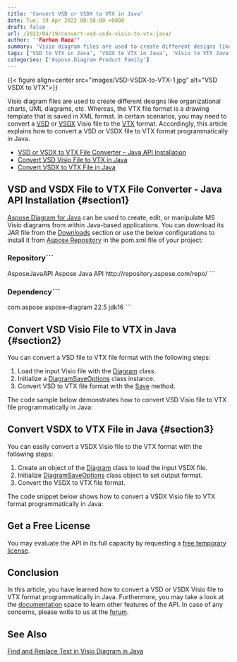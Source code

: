 ```yaml
---
title: 'Convert VSD or VSDX to VTX in Java'
date: Tue, 19 Apr 2022 08:58:00 +0000
draft: false
url: /2022/04/19/convert-vsd-vsdx-visio-to-vtx-java/
author: ''Farhan Raza''
summary: 'Visio diagram files are used to create different designs like organizational charts, UML diagrams, etc. Whereas, the VTX file format is a drawing template that is saved in XML format. In certain scenarios, you may need to convert a VSD or VSDX Visio file to the VTX format. Accordingly, this article explains how to **convert a VSD or VSDX file to VTX format programmatically in Java**.'
tags: ['VSD to VTX in Java', 'VSDX to VTX in Java', 'Visio to VTX Java']
categories: ['Aspose.Diagram Product Family']
---
```




{{< figure align=center src="images/VSD-VSDX-to-VTX-1.jpg" alt="VSD VSDX to VTX">}}


Visio diagram files are used to create different designs like organizational charts, UML diagrams, etc. Whereas, the VTX file format is a drawing template that is saved in XML format. In certain scenarios, you may need to convert a [VSD][1] or [VSDX][2] Visio file to the [VTX][3] format. Accordingly, this article explains how to convert a VSD or VSDX file to VTX format programmatically in Java.

*   [VSD or VSDX to VTX File Converter – Java API Installation][4]
*   [Convert VSD Visio File to VTX in Java][5]
*   [Convert VSDX to VTX File in Java][6]

## VSD and VSDX File to VTX File Converter - Java API Installation {#section1}

[Aspose.Diagram for Java][7] can be used to create, edit, or manipulate MS Visio diagrams from within Java-based applications. You can download its JAR file from the [Downloads][8] section or use the below configurations to install it from [Aspose Repository][9] in the pom.xml file of your project:

### Repository```
 <repositories>
    <repository>
        <id>AsposeJavaAPI</id>
        <name>Aspose Java API</name>
        <url>http://repository.aspose.com/repo/</url>
    </repository>
</repositories>
```

### Dependency```
 <dependencies>
    <dependency>
        <groupId>com.aspose</groupId>
        <artifactId>aspose-diagram</artifactId>
        <version>22.5</version>
        <classifier>jdk16</classifier>
    </dependency>
</dependencies>
```

## Convert VSD Visio File to VTX in Java {#section2}

You can convert a VSD file to VTX file format with the following steps:

1.  Load the input Visio file with the [Diagram][10] class.
2.  Initialize a [DiagramSaveOptions][11] class instance.
3.  Convert VSD to VTX file format with the [Save][12] method.

The code sample below demonstrates how to convert VSD Visio file to VTX file programmatically in Java:



## Convert VSDX to VTX File in Java {#section3}

You can easily convert a VSDX Visio file to the VTX format with the following steps:

1.  Create an object of the [Diagram][13] class to load the input VSDX file.
2.  Initialize [DiagramSaveOptions][14] class object to set output format.
3.  Convert the VSDX to VTX file format.

The code snippet below shows how to convert a VSDX Visio file to VTX format programmatically in Java:



## Get a Free License

You may evaluate the API in its full capacity by requesting a [free temporary license][15].

## Conclusion

In this article, you have learned how to convert a VSD or VSDX Visio file to VTX format programmatically in Java. Furthermore, you may take a look at the [documentation][16] space to learn other features of the API. In case of any concerns, please write to us at the [forum][17].

## See Also

[Find and Replace Text in Visio Diagram in Java][18]




[1]: https://docs.fileformat.com/image/vsd/
[2]: https://docs.fileformat.com/image/vsdx/
[3]: https://docs.fileformat.com/visio/vtx/
[4]: #section1
[5]: #section2
[6]: #section3
[7]: https://products.aspose.com/diagram/java/
[8]: https://downloads.aspose.com/diagram/java
[9]: https://repository.aspose.com/webapp/#/artifacts/browse/tree/General/repo/com/aspose/aspose-diagram
[10]: https://apireference.aspose.com/diagram/java/com.aspose.diagram/Diagram
[11]: https://apireference.aspose.com/diagram/java/com.aspose.diagram/DiagramSaveOptions
[12]: https://apireference.aspose.com/diagram/java/com.aspose.diagram/diagram#save(java.io.OutputStream,%20int)
[13]: https://apireference.aspose.com/diagram/java/com.aspose.diagram/Diagram
[14]: https://apireference.aspose.com/diagram/java/com.aspose.diagram/DiagramSaveOptions
[15]: https://purchase.aspose.com/temporary-license
[16]: https://docs.aspose.com/diagram/java/
[17]: https://forum.aspose.com/c/diagram
[18]: https://blog.aspose.com/2022/03/26/find-replace-text-visio-java/




